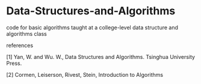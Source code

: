 # Data-Structures-and-Algorithms
code for basic algorithms taught at a college-level data structure and algorithms class

references

[1] Yan, W. and Wu. W., Data Structures and Algorithms. Tsinghua University Press.

[2] Cormen, Leiserson, Rivest, Stein, Introduction to Algorithms
